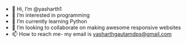 - 👋 Hi, I’m @yasharth1
- 👀 I’m interested in programming
- 🌱 I’m currently learning Python
- 💞️ I’m looking to collaborate on making awesome responsive websites
- 📫 How to reach me- my email is yasharthgautamdps@gmail.com 
<!---
yasharth1/yasharth1 is a ✨ special ✨ repository because its `README.md` (this file) appears on your GitHub profile.
You can click the Preview link to take a look at your changes.
--->
